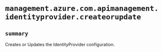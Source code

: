 # `management.azure.com.apimanagement.identityprovider.createorupdate`

## `summary`
Creates or Updates the IdentityProvider configuration.


